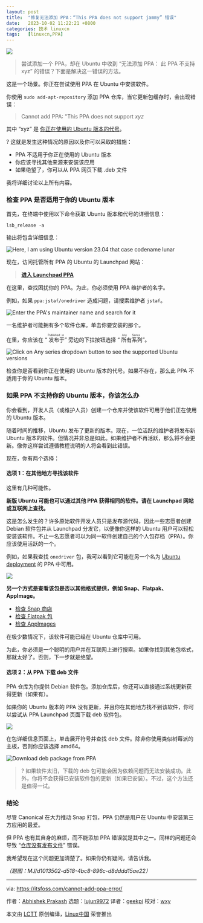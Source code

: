 ```yaml
---
layout: post
title:	"修复无法添加 PPA：“This PPA does not support jammy” 错误"
date:	2023-10-02 11:22:21 +0800 
categories:	技术 linuxcn 
tags:	[linuxcn,PPA]
---
```



![](/Asserts/Images/album/202310/02/112157nf11fpwhwa4u1hvf.jpg)



> 
> 尝试添加一个 PPA，却在 Ubuntu 中收到 “无法添加 PPA： 此 PPA 不支持 xyz” 的错误？下面是解决这一错误的方法。
> 
> 
> 


这是一个场景。你正在尝试使用 PPA 在 Ubuntu 中安装软件。


你使用 `sudo add-apt-repository` 添加 PPA 仓库，当它更新包缓存时，会出现错误：



> 
> Cannot add PPA: "This PPA does not support *xyz*
> 
> 
> 


其中 “xyz” 是 [你正在使用的 Ubuntu 版本的代号](https://itsfoss.com/how-to-know-ubuntu-unity-version/)。


? 这就是发生这种情况的原因以及你可以采取的措施：


* PPA 不适用于你正在使用的 Ubuntu 版本
* 你应该寻找其他来源来安装该应用
* 如果绝望了，你可以从 PPA 网页下载 .deb 文件


我将详细讨论以上所有内容。


### 检查 PPA 是否适用于你的 Ubuntu 版本


首先，在终端中使用以下命令获取 Ubuntu 版本和代号的详细信息：



```
lsb_release -a

```

输出将包含详细信息：


![Here, I am using Ubuntu version 23.04 that case codename lunar](/Asserts/Images/album/202310/02/112221vkx4rx773qr8u8ry.png)


现在，访问托管所有 PPA 的 Ubuntu 的 Launchpad 网站：



> 
> **[进入 Launchpad PPA](https://launchpad.net/ubuntu/+ppas)**
> 
> 
> 


在这里，查找困扰你的 PPA。为此，你必须使用 PPA 维护者的名字。


例如，如果 `ppa:jstaf/onedriver` 造成问题，请搜索维护者 `jstaf`。


![Enter the PPA's maintainer name and search for it](/Asserts/Images/album/202310/02/112221cee7ch7e8oqlq57q.png)


一名维护者可能拥有多个软件仓库。单击你要安装的那个。


在里，你应该在 “<ruby> 发布于 <rt>  Published in </rt></ruby>” 旁边的下拉按钮选择 “<ruby> 所有系列 <rt>  Any Series </rt></ruby>”。


![Click on Any series dropdown button to see the supported Ubuntu versions](/Asserts/Images/album/202310/02/112221t1a6kax14t7w63e1.png)


检查你是否看到你正在使用的 Ubuntu 版本的代号。如果不存在，那么此 PPA 不适用于你的 Ubuntu 版本。


### 如果 PPA 不支持你的 Ubuntu 版本，你该怎么办


你会看到，开发人员（或维护人员）创建一个仓库并使该软件可用于他们正在使用的 Ubuntu 版本。


随着时间的推移，Ubuntu 发布了更新的版本。现在，一位活跃的维护者将发布新 Ubuntu 版本的软件。但情况并非总是如此。如果维护者不再活跃，那么将不会更新。像你这样尝试遵循教程说明的人将会看到此错误。


现在，你有两个选择：


#### 选项 1：在其他地方寻找该软件


这里有几种可能性。


**新版 Ubuntu 可能也可以通过其他 PPA 获得相同的软件。请在 Launchpad 网站或互联网上查找。**


这是怎么发生的？许多原始软件开发人员只是发布源代码，因此一些志愿者创建 Debian 软件包并从 Launchpad 分发它，以便像你这样的 Ubuntu 用户可以轻松安装该软件。不止一名志愿者可以为同一软件创建自己的个人包存档（PPA）。你应该使用活跃的一个。


例如，如果我查找 `onedriver` 包，我可以看到它可能在另一个名为 [Ubuntu deployment](https://launchpad.net/~remiariro/+archive/ubuntu/misc) 的 PPA 中可用。


![](/Asserts/Images/album/202310/02/112222kkkm26ky2ly3ex2l.png)


**另一个方式是查看该包是否以其他格式提供，例如 Snap、Flatpak、AppImage。**


* [检查 Snap 商店](https://snapcraft.io/store)
* [检查 Flatpak 包](https://flathub.org/)
* [检查 AppImages](https://www.appimagehub.com/)


在极少数情况下，该软件可能已经在 Ubuntu 仓库中可用。


为此，你必须是一个聪明的用户并在互联网上进行搜索。如果你找到其他包格式，那就太好了。否则，下一步就是绝望。


#### 选项 2：从 PPA 下载 deb 文件


PPA 仓库为你提供 Debian 软件包。添加仓库后，你还可以直接通过系统更新获得更新（如果有）。


如果你的 Ubuntu 版本的 PPA 没有更新，并且你在其他地方找不到该软件，你可以尝试从 PPA Launchpad 页面下载 deb 软件包。


![](/Asserts/Images/album/202310/02/112222jw37036zzu38n4n7.png)


在包详细信息页面上，单击展开符号并查找 deb 文件。除非你使用类似树莓派的主板，否则你应该选择 amd64。


![Download deb package from PPA](/Asserts/Images/album/202310/02/112222vk2qelzlw6t66a6q.png)



> 
> ? 如果软件太旧，下载的 deb 包可能会因为依赖问题而无法安装成功。此外，你将不会获得已安装软件包的更新（如果已安装）。不过，这个方法还是值得一试。
> 
> 
> 


### 结论


尽管 Canonical 在大力推动 Snap 打包，PPA 仍然是用户在 Ubuntu 中安装第三方应用的最爱。


但 PPA 也有其自身的麻烦，而不能添加 PPA 错误就是其中之一。同样的问题还会导致 “[仓库没有发布文件](https://itsfoss.com/repository-does-not-have-release-file-error-ubuntu/)” 错误。


我希望现在这个问题更加清楚了。如果你仍有疑问，请告诉我。


*（题图：MJ/d1013502-d518-4bc8-896c-d8dddd15ae22）*




---


via: <https://itsfoss.com/cannot-add-ppa-error/>


作者：[Abhishek Prakash](https://itsfoss.com/author/abhishek/) 选题：[lujun9972](https://github.com/lujun9972) 译者：[geekpi](https://github.com/geekpi) 校对：[wxy](https://github.com/wxy)


本文由 [LCTT](https://github.com/LCTT/TranslateProject) 原创编译，[Linux中国](https://linux.cn/) 荣誉推出
